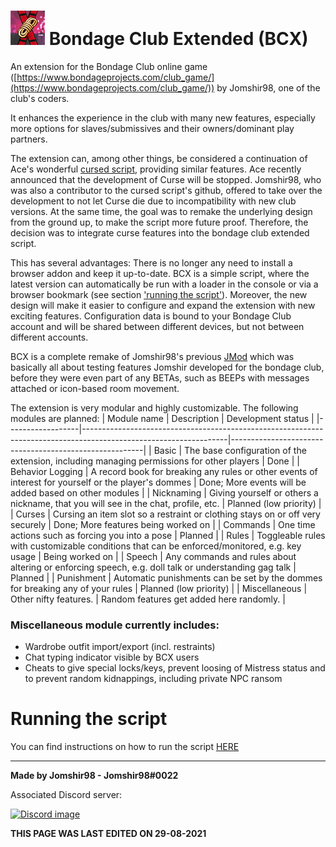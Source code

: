 # ![logo](resources/BCX_small.png)  Bondage Club Extended (BCX)

An extension for the Bondage Club online game ([https://www.bondageprojects.com/club_game/](https://www.bondageprojects.com/club_game/)) by Jomshir98, one of the club's coders.

It enhances the experience in the club with many new features, especially more options for slaves/submissives and their owners/dominant play partners.

The extension can, among other things, be considered a continuation of Ace's wonderful [cursed script](https://github.com/ace-1331/ace12401-cursedscript), providing similar features. Ace recently announced that the development of Curse will be stopped. Jomshir98, who was also a contributor to the cursed script's github, offered to take over the development to not let Curse die due to incompatibility with new club versions. At the same time, the goal was to remake the underlying design from the ground up, to make the script more future proof. Therefore, the decision was to integrate curse features into the bondage club extended script.

This has several advantages: There is no longer any need to install a browser addon and keep it up-to-date. BCX is a simple script, where the latest version can automatically be run with a loader in the console or via a browser bookmark (see section ['running the script'](#running-the-script)). Moreover, the new design will make it easier to configure and expand the extension with new exciting features. Configuration data is bound to your Bondage Club account and will be shared between different devices, but not between different accounts.

BCX is a complete remake of Jomshir98's previous [JMod](https://github.com/jomshir98/testing) which was basically all about testing features Jomshir developed for the bondage club, before they were even part of any BETAs, such as BEEPs with messages attached or icon-based room movement.

The extension is very modular and highly customizable. The following modules are planned:
| Module name      | Description                                                                                                      | Development status                                     |
|------------------|------------------------------------------------------------------------------------------------------------------|--------------------------------------------------------|
| Basic            | The base configuration of the extension, including managing permissions for other players                        | Done                                                   |
| Behavior Logging | A record book for breaking any rules or other events of interest for yourself or the player's dommes             | Done; More events will be added based on other modules |
| Nicknaming       | Giving yourself or others a nickname, that you will see in the chat, profile, etc.                               | Planned (low priority)                                 |
| Curses           | Cursing an item slot so a restraint or clothing stays on or off very securely                                    | Done; More features being worked on                    |
| Commands         | One time actions such as forcing you into a pose                                                                 | Planned                                                |
| Rules            | Toggleable rules with customizable conditions that can be enforced/monitored, e.g. key usage                     | Being worked on                                        |
| Speech           | Any commands and rules about altering or enforcing speech, e.g. doll talk or understanding gag talk              | Planned                                                |
| Punishment       | Automatic punishments can be set by the dommes for breaking any of your rules                                    | Planned (low priority)                                 |
| Miscellaneous    | Other nifty features.                                                                                            | Random features get added here randomly.               |

### Miscellaneous module currently includes:
- Wardrobe outfit import/export (incl. restraints)
- Chat typing indicator visible by BCX users
- Cheats to give special locks/keys, prevent loosing of Mistress status and to prevent random kidnappings, including private NPC ransom

# Running the script

You can find instructions on how to run the script [HERE](https://jomshir98.github.io/bondage-club-extended/)

-----------------------------------------------
**Made by Jomshir98 - Jomshir98#0022**

Associated Discord server:

[![Discord image](https://discordapp.com/api/guilds/842082194209112074/widget.png?style=banner1)](https://discord.gg/SHJMjEh9VH)

**THIS PAGE WAS LAST EDITED ON 29-08-2021**
